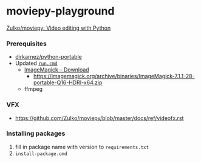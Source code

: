 moviepy-playground
==================
[Zulko/moviepy: Video editing with Python](https://github.com/Zulko/moviepy)

### Prerequisites
- [dirkarnez/python-portable](https://github.com/dirkarnez/python-portable)
- Updated [`run.cmd`](run.cmd)
  - [ImageMagick – Download](https://imagemagick.org/script/download.php#windows)
    - https://imagemagick.org/archive/binaries/ImageMagick-7.1.1-28-portable-Q16-HDRI-x64.zip
  - ffmpeg

### VFX
- https://github.com/Zulko/moviepy/blob/master/docs/ref/videofx.rst

### Installing packages
1. fill in package name with version to `requirements.txt`
2. `install-package.cmd`


